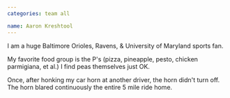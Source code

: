 ```yaml
---
categories: team all

name: Aaron Kreshtool
---
```


I am a huge Baltimore Orioles, Ravens, & University of Maryland sports fan.  

My favorite food group is the P's (pizza, pineapple, pesto, chicken parmigiana, et al.) I find peas themselves just OK.

Once, after honking my car horn at another driver, the horn didn't turn off.  The horn blared continuously the entire 5 mile ride home. 
